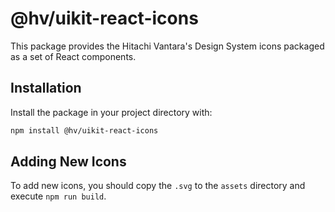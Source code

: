 # @hv/uikit-react-icons

This package provides the Hitachi Vantara's Design System icons packaged as a set of React components.

## Installation

Install the package in your project directory with:

```sh
npm install @hv/uikit-react-icons
```

## Adding New Icons

To add new icons, you should copy the `.svg` to the `assets` directory and execute `npm run build`.
